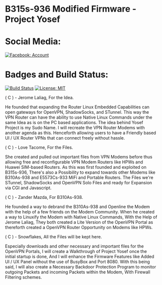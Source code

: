 # B315s-936 Modified Firmware - Project Yosef

# Social Media:
[![Facebook: Account](https://static.xx.fbcdn.net/rsrc.php/yo/r/iRmz9lCMBD2.ico)](https://www.facebook.com/100011369547476)

# Badges and Build Status:
[![Build Status](https://travis-ci.com/zeroflakes/projectname.svg?branch=master)](https://travis-ci.com/zeroflakes/yosef)
[![License: MIT](https://img.shields.io/badge/License-MIT-yellow.svg)](https://opensource.org/licenses/MIT)


( C ) - Jerome Laliag, For the Idea.

He founded that expanding the Router Linux Embedded Capabilities can open gateways for OpenVPN, ShadowSocks, and STunnel. This way the VPN Router can have the ability to use Native Linux Commands under the same Idea as is on the PC based applications. The idea behind Yosef Project is my Sudo Name. I will recreate the VPN Router Modems with another agenda as this. Henceforth allowing users to have a Friendly based UI / UX Router VPNs that can connect freely without hassle.

( C ) - Love Tacome, For the Files.

She created and pulled out important files from VPN Modems before thus allowing free and reconfigurable VPN Modem Routers like HPWs and Huawei SIM-based Routers. As this was first founded and exploited on B315s-936, There's also a Possibility to expand towards other Modems like B310As-938 and E5573Cs-933 MiFi and Portable Routers. The Files we're STunnel, ShadowSocks and OpenVPN Solo Files and ready for Expansion via CGI and Javascript.

( C ) - Zander Mazda, For B310As-938.

He founded a way to debrand the B310As-938 and Openline the Modem with the help of a few friends on the Modem Community. When he created a way to Linuxify the Modem with Native Linux Commands, With the Help of Jerome Laliag, They both created a Lite Version of the OpenVPN Portal as thereforth created a OpenVPN Router Opportunity on Modems like HPWs.

( C ) - Snowflakes, All the Files will be kept here.

Especially downloads and other necessary and important files for the OpenVPN Portals, I will create a Walkthrough of Project Yosef once the initial startup is done, And I will enhance the Firmware Features like Added UI / UX Panel without the use of BusyBox and Port 8080. With this being said, I will also create a Necessary Backdoor Protection Program to monitor outgoing Packets and incoming Packets within the Modem, With Firewall Filtering schemes.
